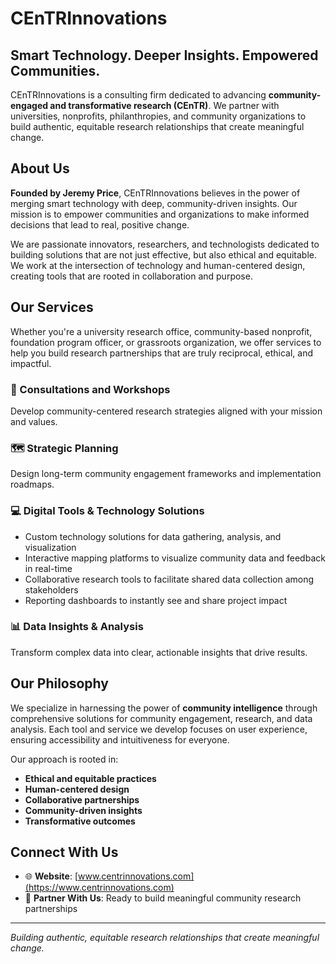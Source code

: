 # CEnTRInnovations

## Smart Technology. Deeper Insights. Empowered Communities.

CEnTRInnovations is a consulting firm dedicated to advancing **community-engaged and transformative research (CEnTR)**. We partner with universities, nonprofits, philanthropies, and community organizations to build authentic, equitable research relationships that create meaningful change.

## About Us

**Founded by Jeremy Price**, CEnTRInnovations believes in the power of merging smart technology with deep, community-driven insights. Our mission is to empower communities and organizations to make informed decisions that lead to real, positive change.

We are passionate innovators, researchers, and technologists dedicated to building solutions that are not just effective, but also ethical and equitable. We work at the intersection of technology and human-centered design, creating tools that are rooted in collaboration and purpose.

## Our Services

Whether you're a university research office, community-based nonprofit, foundation program officer, or grassroots organization, we offer services to help you build research partnerships that are truly reciprocal, ethical, and impactful.

### 🤝 Consultations and Workshops
Develop community-centered research strategies aligned with your mission and values.

### 🗺️ Strategic Planning
Design long-term community engagement frameworks and implementation roadmaps.

### 💻 Digital Tools & Technology Solutions
- Custom technology solutions for data gathering, analysis, and visualization
- Interactive mapping platforms to visualize community data and feedback in real-time
- Collaborative research tools to facilitate shared data collection among stakeholders
- Reporting dashboards to instantly see and share project impact

### 📊 Data Insights & Analysis
Transform complex data into clear, actionable insights that drive results.

## Our Philosophy

We specialize in harnessing the power of **community intelligence** through comprehensive solutions for community engagement, research, and data analysis. Each tool and service we develop focuses on user experience, ensuring accessibility and intuitiveness for everyone.

Our approach is rooted in:
- **Ethical and equitable practices**
- **Human-centered design**
- **Collaborative partnerships**
- **Community-driven insights**
- **Transformative outcomes**

## Connect With Us

- 🌐 **Website**: [www.centrinnovations.com](https://www.centrinnovations.com)
- 📧 **Partner With Us**: Ready to build meaningful community research partnerships

---

*Building authentic, equitable research relationships that create meaningful change.*